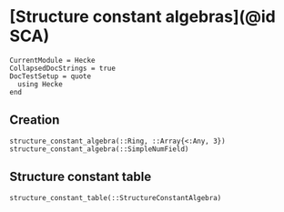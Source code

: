 # [Structure constant algebras](@id SCA)

```@meta
CurrentModule = Hecke
CollapsedDocStrings = true
DocTestSetup = quote
  using Hecke
end
```

## Creation

```@docs
structure_constant_algebra(::Ring, ::Array{<:Any, 3})
structure_constant_algebra(::SimpleNumField)
```

## Structure constant table

```@docs
structure_constant_table(::StructureConstantAlgebra)
```
